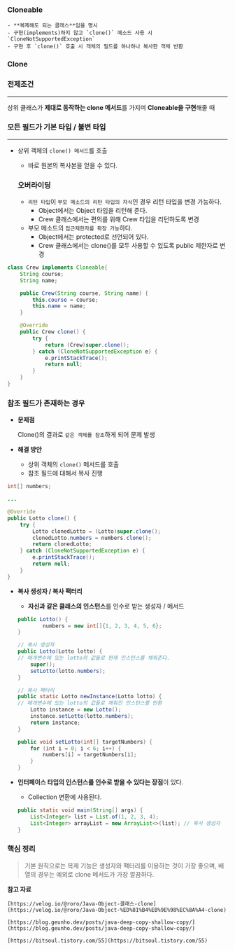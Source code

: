 ### Cloneable

    - **복제해도 되는 클래스**임을 명시
    - 구현(implements)하지 않고 `clone()` 메소드 사용 시 `CloneNotSupportedException`
    - 구현 후 `clone()` 호출 시 객체의 필드를 하나하나 복사한 객체 반환

### Clone
### 전제조건

---

상위 클래스가 **제대로 동작하는 clone 메서드**를 가지며 **Cloneable을 구현**해줄 때

### 모든 필드가 기본 타입 / 불변 타입

---
    
- 상위 객체의 `clone() 메서드`를 호출
    - 바로 원본의 복사본을 얻을 수 있다.

    ### 오버라이딩

    - `리턴 타입`이 `부모 메소드의 리턴 타입의 자식`인 경우 리턴 타입을 변경 가능하다.
        - Object에서는 Object 타입을 리턴해 준다.
        - Crew 클래스에서는 편의를 위해 Crew 타입을 리턴하도록 변경
    - 부모 메소드의 `접근제한자를 확장 가능`하다.
        - Object에서는 protected로 선언되어 있다.
        - Crew 클래스에서는 clone()를 모두 사용할 수 있도록 public 제한자로 변경

```java
class Crew implements Cloneable{
    String course;
    String name;

    public Crew(String course, String name) {
        this.course = course;
        this.name = name;
    }

    @Override
    public Crew clone() {
        try {
            return (Crew)super.clone();
        } catch (CloneNotSupportedException e) {
            e.printStackTrace();
            return null;
        }
    }
}
```

### 참조 필드가 존재하는 경우

- **문제점**

    Clone()의 결과로 `같은 객체를 참조`하게 되어 문제 발생

- **해결 방안**
    - 상위 객체의 `clone()` 메서드를 호출
    - 참조 필드에 대해서 복사 진행

```java
int[] numbers;

...

@Override
public Lotto clone() {
    try {
        Lotto clonedLotto = (Lotto)super.clone();
        clonedLotto.numbers = numbers.clone();
        return clonedLotto;
    } catch (CloneNotSupportedException e) {
        e.printStackTrace();
        return null;
    }
}
```
    
- **복사 생성자 / 복사 팩터리**
    - **자신과 같은 클래스의 인스턴스**를 인수로 받는 생성자 / 메서드
    
    ```java
    public Lotto() {
            numbers = new int[]{1, 2, 3, 4, 5, 6};
    }
    
    // 복사 생성자
    public Lotto(Lotto lotto) {
    // 매개변수에 있는 lotto의 값들로 현재 인스턴스를 채워준다.
        super();
        setLotto(lotto.numbers);
    }
    
    // 복사 팩터리
    public static Lotto newInstance(Lotto lotto) {
    // 매개변수에 있는 lotto의 값들로 채워진 인스턴스를 반환
        Lotto instance = new Lotto();
        instance.setLotto(lotto.numbers); 
        return instance;
    }
    
    public void setLotto(int[] targetNumbers) {
        for (int i = 0; i < 6; i++) {
            numbers[i] = targetNumbers[i];
        }
    }
    ```
    
- **인터페이스 타입의 인스턴스를 인수로 받을 수 있다는 장점**이 있다.
    - Collection 변환에 사용된다.

    ```java
    public static void main(String[] args) {
        List<Integer> list = List.of(1, 2, 3, 4);
        List<Integer> arrayList = new ArrayList<>(list); // 복사 생성자
    }
    ```
        
    
### 핵심 정리

> 기본 원칙으로는 복제 기능은 생성자와 팩터리를 이용하는 것이 가장 좋으며, 배열의 경우는 예외로 clone 메서드가 가장 깔끔하다.
    
    
**참고 자료**
    
    [https://velog.io/@roro/Java-Object-클래스-clone](https://velog.io/@roro/Java-Object-%ED%81%B4%EB%9E%98%EC%8A%A4-clone)
    
    [https://blog.geunho.dev/posts/java-deep-copy-shallow-copy/](https://blog.geunho.dev/posts/java-deep-copy-shallow-copy/)
    
    [https://bitsoul.tistory.com/55](https://bitsoul.tistory.com/55)
